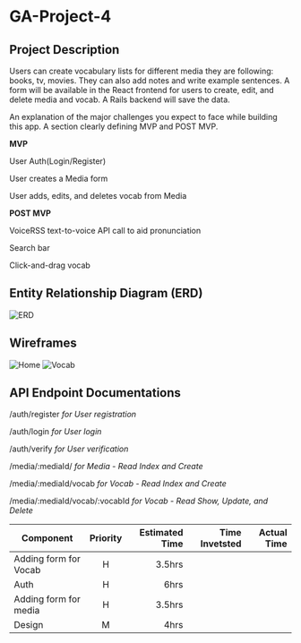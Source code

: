 # GA-Project-4


## Project Description
Users can create vocabulary lists for different media they are following: books, tv, movies. They can also add notes and write example sentences. A form will be available in the React frontend for users to create, edit, and delete media and vocab. A Rails backend will save the data.

An explanation of the major challenges you expect to face while building this app.
A section clearly defining MVP and POST MVP.

**MVP**

User Auth(Login/Register)

User creates a Media form

User adds, edits, and deletes vocab from Media

**POST MVP**

VoiceRSS text-to-voice API call to aid pronunciation 

Search bar

Click-and-drag vocab

## Entity Relationship Diagram (ERD) 
![ERD](https://github.com/PurpleTatsu/GA-Project-4/blob/master/P4.png)

## Wireframes 
![Home](https://github.com/PurpleTatsu/GA-Project-4/blob/master/langhome.png?raw=true)
![Vocab](https://github.com/PurpleTatsu/GA-Project-4/blob/master/media%20wireframe.png)

## API Endpoint Documentations

/auth/register	*for User registration*

/auth/login	*for User login*

/auth/verify	*for User verification*

/media/:mediaId/ *for Media - Read Index and Create*

/media/:mediaId/vocab	*for Vocab - Read Index and Create*

/media/:mediaId/vocab/:vocabId	*for Vocab - Read Show, Update, and Delete*



| Component     | Priority| Estimated Time  | Time Invetsted  |Actual Time |
| ------------- |:-------------:| -----:| -----:| -----:|
| Adding form for Vocab| H |3.5hrs  |  |  |
| Auth| H | 6hrs   |  |  |
| Adding form for media| H     | 3.5hrs    |  |  |
| Design| M     | 4hrs    |  |  |